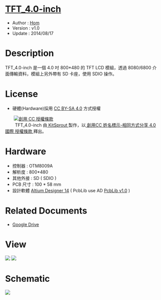 [TFT_4.0-inch](https://github.com/KitSprout/TFT_4.0-inch)
========
* Author  : [Hom](https://github.com/Hom-Wang)
* Version : v1.0
* Update  : 2014/08/17

Description
========
TFT_4.0-inch 是一個 4.0 吋 800*480 的 TFT LCD 模組，透過 8080/6800 介面傳輸資料，模組上另外帶有 SD 卡座，使用 SDIO 操作。

License
========
* 硬體(Hardware)採用 [CC BY-SA 4.0](http://creativecommons.org/licenses/by-sa/4.0/deed.zh_TW) 方式授權 
  
　　<a rel="license" href="http://creativecommons.org/licenses/by-sa/4.0/deed.zh_TW"><img alt="創用 CC 授權條款" style="border-width:0" src="http://i.creativecommons.org/l/by-sa/3.0/tw/80x15.png" /></a>  
　　<span xmlns:dct="http://purl.org/dc/terms/" property="dct:title"> TFT_4.0-inch </span>由<a xmlns:cc="http://creativecommons.org/ns#" href="https://github.com/KitSprout" property="cc:attributionName" rel="cc:attributionURL"> KitSprout </a>製作，以<a rel="license" href="http://creativecommons.org/licenses/by-sa/4.0/deed.zh_TW"> 創用CC 姓名標示-相同方式分享 4.0 國際 授權條款 </a>釋出。  

Hardware
========
* 控制器 : OTM8009A
* 解析度 : 800*480
* 其他外接 : SD ( SDIO )
* PCB 尺寸 : 100 * 58 mm
* 設計軟體 [Altium Designer 14](http://www.altium.com/en/products/altium-designer) ( PcbLib use AD [PcbLib v1.0](https://github.com/KitSprout/AltiumDesigner_PcbLibrary/releases/tag/v1.0) ) 

Related Documents
========
* [Google Drive](http://goo.gl/oA6C6A)

View
========
<img src="https://lh4.googleusercontent.com/-XBfJa6LgXzY/U_CiQ8zwRDI/AAAAAAAAKiM/UYYNOLkPPAo/s1600/DSC_2494.jpg" />
<img src="https://lh6.googleusercontent.com/-c9VnUvk2UBw/U_CiRLphS8I/AAAAAAAAKiQ/zYmP-Ao50I8/s1600/DSC_2495.jpg" />

Schematic
========
<img src="https://lh3.googleusercontent.com/-fks01IODKTA/U_Claro8BMI/AAAAAAAAKlM/3hUvnnXMoh0/s1600/Sch_TFT_4.0-inch_OTM8009A.png" />
